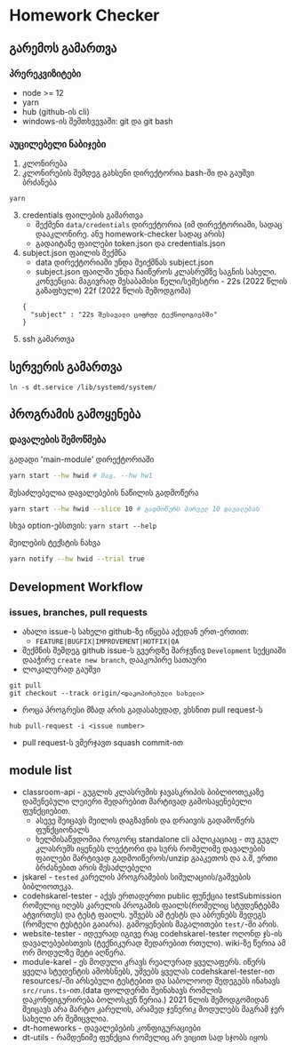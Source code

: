 # Homework Checker

## გარემოს გამართვა
### პრერეკვიზიტები
- node \>= 12
- yarn
- hub (github-ის cli)
- windows-ის შემთხვევაში: git და git bash

### აუცილებელი ნაბიჯები
1. კლონირება
2. კლონირების შემდეგ გახსენი დირექტორია bash-ში და გაუშვი ბრძანება
```shell
yarn
```
3. credentials ფაილების გამართვა
	- შექმენი `data/credentials` დირექტორია (იმ დირექტორიაში, სადაც დააკლონირე. ანუ homework-checker სადაც არის)
	- გადაიტანე ფაილები token.json და credentials.json
4. subject.json ფაილის შექმნა
	- data დირექტორიაში უნდა შეიქმნას subject.json
	- subject.json ფაილში უნდა ჩაიწეროს კლასრუმზე საგნის სახელი. კონვენცია:  მაგივრად შესაბამისი წელი/სემესტრი  - 22s (2022 წლის გაზაფხული) 22f (2022 წლის შემოდგომა)
	```shell
	{
	  "subject" : "22s შესავალი ციფრულ ტექნოლოგიებში"
	}
	```
5. ssh გამართვა

## სერვერის გამართვა
```shell
ln -s dt.service /lib/systemd/system/
```

## პროგრამის გამოყენება
### დავალების შემოწმება
გადადი 'main-module' დირექტორიაში
```sh
yarn start --hw hwid # მაგ. --hw hw1
```

შესაძლებელია დავალებების ნაწილის გადმოწერა
```sh
yarn start --hw hwid --slice 10 # გადმოწერს პირველ 10 დავალებას
```
სხვა option-ებსთვის: `yarn start --help`

მეილების ტექსტის ნახვა
```sh
yarn notify --hw hwid --trial true
```


## Development Workflow
### issues, branches, pull requests
- ახალი issue-ს სახელი github-ზე იწყება აქედან ერთ-ერთით:
  - `FEATURE|BUGFIX|IMPROVEMENT|HOTFIX|QA`
- შექმნის შემდეგ github issue-ს გვერდზე მარჯვნივ `Development` სექციაში დააჭირე `create new branch`, დააკოპირე სათაური
- ლოკალურად გაუშვი
```shell
git pull
git checkout --track origin/<დაკოპირებული სახელი>
```
- როცა პროგრესი მზად არის გადასახედად, ვხსნით pull request-ს
```shell
hub pull-request -i <issue number>
```
- pull request-ს ვმერჯავთ squash commit-ით


## module list
* classroom-api - გუგლის კლასრუმის ჯავასკრიპის ბიბლიოთეკაზე დაშენებული ლეიერი შედარებით მარტივად გამოსაყენებელი ფუნქციებით.
	* ასევე შეიცავს მეილის დაგზავნის და დრაივის გადამოწერს ფუნქციონალს
	* ხელმისაწვდომია როგორც standalone cli აპლიკაციაც - თუ გუგლ კლასრუმს იყენებს ლექტორი და სურს რომელიმე დავალების ფაილები მარტივად გადმოიწეროს/unzip გააკეთოს და ა.შ, ერთი ბრძანებით არის შესაძლებელი
* jskarel - `tested` კარელის პროგრამების სიმულაციის/გაშვების ბიბლიოთეკა.
* codehskarel-tester - აქვს ერთადერთი public ფუნქცია testSubmission რომელიც იღებს კარელის პროგამის ფაილს(რომელიც სტუდენტებმა ატვირთეს) და ტესტ ფაილს. უშვებს ამ ტესტს და აბრუნებს შედეგს (რომელი ტესტები გაიარა). გამოყენების მაგალითები `test/`-ში არის.
* website-tester - იდეურად იგივე რაც codehskarel-tester ოღონდ ჯს-ის დავალებებისთვის (ტექნიკურად შედარებით რთული). wiki-ზე წერია ამ ორ მოდულზე მეტი აღწერა.
* module-karel - ეს მოდული კრავს რეალურად ყველაფერს. იწერს ყველა სტუდენტის ამოხსნებს, უშვებს ყველას codehskarel-tester-ით resources/-ში არსებული ტესტებით და საბოლოოდ შედეგებს ინახავს `src/runs.ts`-ით.(data ფოლდერში შეინახავს რომლის დაკონფიგურირება ბოლოსკენ წერია.) 2021 წლის შემოდგომიდან შეიცავს არა მარტო კარელის, არამედ ჯენერიკ მოდულებს მაგრამ ჯერ სახელი არ შემიცვლია.
* dt-homeworks - დავალებების კონფიგურაციები
* dt-utils - რამდენიმე ფუნქცია რომელიც არ ვიცით სად სჯობს იყოს
